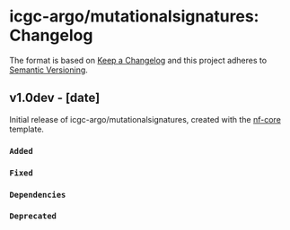# icgc-argo/mutationalsignatures: Changelog

The format is based on [Keep a Changelog](https://keepachangelog.com/en/1.0.0/)
and this project adheres to [Semantic Versioning](https://semver.org/spec/v2.0.0.html).

## v1.0dev - [date]

Initial release of icgc-argo/mutationalsignatures, created with the [nf-core](https://nf-co.re/) template.

### `Added`

### `Fixed`

### `Dependencies`

### `Deprecated`

